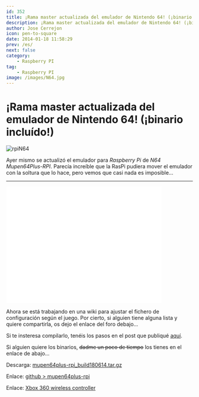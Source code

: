 ```yaml
---
id: 352
title: ¡Rama master actualizada del emulador de Nintendo 64! (¡binario incluído!)
description: ¡Rama master actualizada del emulador de Nintendo 64! (¡binario incluído!)
author: Jose Cerrejon
icon: pen-to-square
date: 2014-01-18 11:58:29
prev: /es/
next: false
category:
    - Raspberry PI
tag:
    - Raspberry PI
image: /images/N64.jpg
---
```


# ¡Rama master actualizada del emulador de Nintendo 64! (¡binario incluído!)

![rpiN64](/images/N64.jpg)

Ayer mismo se actualizó el emulador para _Raspberry Pi_ de _N64 Mupen64Plus-RPI_. Parecía increíble que la RasPi pudiera mover el emulador con la soltura que lo hace, pero vemos que casi nada es imposible…

---

<iframe width="420" height="315" src="//www.youtube.com/embed/fGkHx3CvLUo" frameborder="0" allowfullscreen></iframe>

Ahora se está trabajando en una wiki para ajustar el fichero de configuración según el juego. Por cierto, si alguien tiene alguna lista y quiere compartirla, os dejo el enlace del foro debajo…

Si te insteresa compilarlo, tenéis los pasos en el post que publiqué [
aquí](/post.php?id=285).

Si alguien quiere los binarios, ~~dadme un poco de tiempo~~ los tienes en el enlace de abajo...

Descarga: [mupen64plus-rpi_build180614.tar.gz](/res/mupen64plus-rpi_build180614.tar.gz)

Enlace: [github > mupen64plus-rpi](https://github.com/ricrpi/mupen64plus-rpi)

Enlace: [Xbox 360 wireless controller](https://www.raspberrypi.org/forum/viewtopic.php?p=461994#p461994)
